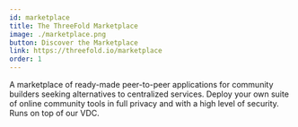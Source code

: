 ```yaml
---
id: marketplace
title: The ThreeFold Marketplace
image: ./marketplace.png
button: Discover the Marketplace
link: https://threefold.io/marketplace 
order: 1
---
```


A marketplace of ready-made peer-to-peer applications for community builders seeking alternatives to centralized services. Deploy your own suite of online community tools in full privacy and with a high level of security. Runs on top of our VDC.
